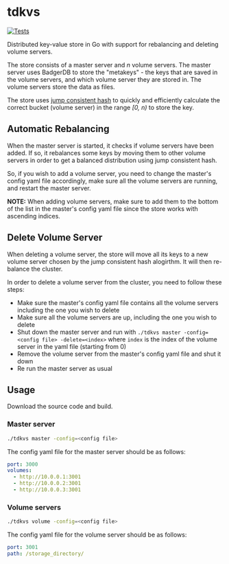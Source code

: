 # tdkvs

[![Tests](https://github.com/orellazri/tdkvs/actions/workflows/tests.yml/badge.svg)](https://github.com/orellazri/tdkvs/actions/workflows/tests.yml)

Distributed key-value store in Go with support for rebalancing and deleting volume servers.

The store consists of a master server and _n_ volume servers. The master server uses BadgerDB to store the "metakeys" - the keys that are saved in the volume servers, and which volume server they are stored in. The volume servers store the data as files.

The store uses [jump consistent hash](https://arxiv.org/pdf/1406.2294.pdf) to quickly and efficiently calculate the correct bucket (volume server) in the range _[0, n)_ to store the key.

## Automatic Rebalancing

When the master server is started, it checks if volume servers have been added. If so, it rebalances some keys by moving them to other volume servers in order to get a balanced distribution using jump consistent hash.

So, if you wish to add a volume server, you need to change the master's config yaml file accordingly, make sure all the volume servers are running, and restart the master server.

**NOTE:** When adding volume servers, make sure to add them to the bottom of the list in the master's config yaml file since the store works with ascending indices.

## Delete Volume Server

When deleting a volume server, the store will move all its keys to a new volume server chosen by the jump consistent hash alogirthm. It will then re-balance the cluster.

In order to delete a volume server from the cluster, you need to follow these steps:

- Make sure the master's config yaml file contains all the volume servers including the one you wish to delete
- Make sure all the volume servers are up, including the one you wish to delete
- Shut down the master server and run with `./tdkvs master -config=<config file> -delete=<index>` where `index` is the index of the volume server in the yaml file (starting from 0)
- Remove the volume server from the master's config yaml file and shut it down
- Re run the master server as usual

## Usage

Download the source code and build.

### Master server

```bash
./tdkvs master -config=<config file>
```

The config yaml file for the master server should be as follows:

```yaml
port: 3000
volumes:
  - http://10.0.0.1:3001
  - http://10.0.0.2:3001
  - http://10.0.0.3:3001
```

### Volume servers

```bash
./tdkvs volume -config=<config file>
```

The config yaml file for the volume server should be as follows:

```yaml
port: 3001
path: /storage_directory/
```
